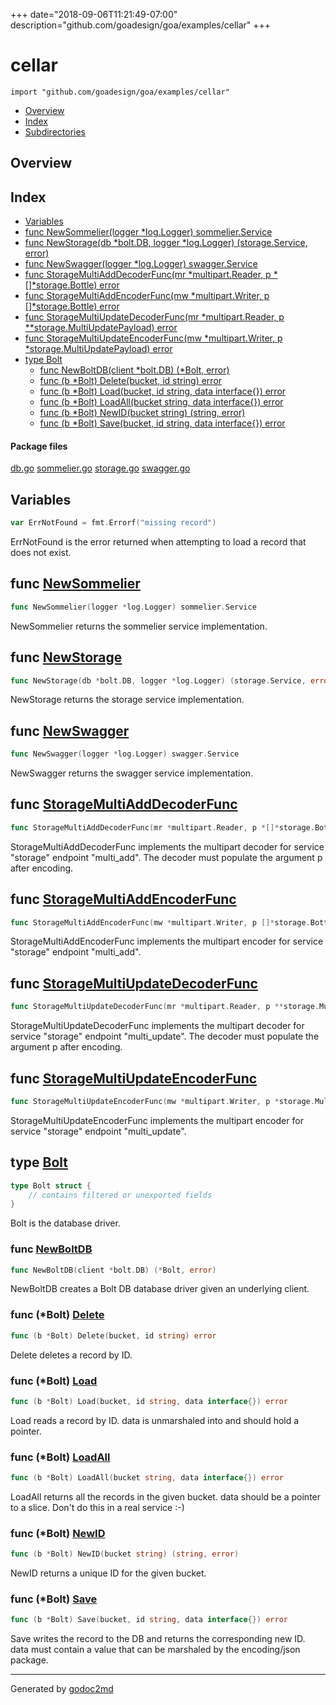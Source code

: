 +++
date="2018-09-06T11:21:49-07:00"
description="github.com/goadesign/goa/examples/cellar"
+++


# cellar
`import "github.com/goadesign/goa/examples/cellar"`

* [Overview](#pkg-overview)
* [Index](#pkg-index)
* [Subdirectories](#pkg-subdirectories)

## <a name="pkg-overview">Overview</a>



## <a name="pkg-index">Index</a>
* [Variables](#pkg-variables)
* [func NewSommelier(logger *log.Logger) sommelier.Service](#NewSommelier)
* [func NewStorage(db *bolt.DB, logger *log.Logger) (storage.Service, error)](#NewStorage)
* [func NewSwagger(logger *log.Logger) swagger.Service](#NewSwagger)
* [func StorageMultiAddDecoderFunc(mr *multipart.Reader, p *[]*storage.Bottle) error](#StorageMultiAddDecoderFunc)
* [func StorageMultiAddEncoderFunc(mw *multipart.Writer, p []*storage.Bottle) error](#StorageMultiAddEncoderFunc)
* [func StorageMultiUpdateDecoderFunc(mr *multipart.Reader, p **storage.MultiUpdatePayload) error](#StorageMultiUpdateDecoderFunc)
* [func StorageMultiUpdateEncoderFunc(mw *multipart.Writer, p *storage.MultiUpdatePayload) error](#StorageMultiUpdateEncoderFunc)
* [type Bolt](#Bolt)
  * [func NewBoltDB(client *bolt.DB) (*Bolt, error)](#NewBoltDB)
  * [func (b *Bolt) Delete(bucket, id string) error](#Bolt.Delete)
  * [func (b *Bolt) Load(bucket, id string, data interface{}) error](#Bolt.Load)
  * [func (b *Bolt) LoadAll(bucket string, data interface{}) error](#Bolt.LoadAll)
  * [func (b *Bolt) NewID(bucket string) (string, error)](#Bolt.NewID)
  * [func (b *Bolt) Save(bucket, id string, data interface{}) error](#Bolt.Save)


#### <a name="pkg-files">Package files</a>
[db.go](/src/github.com/goadesign/goa/examples/cellar/db.go) [sommelier.go](/src/github.com/goadesign/goa/examples/cellar/sommelier.go) [storage.go](/src/github.com/goadesign/goa/examples/cellar/storage.go) [swagger.go](/src/github.com/goadesign/goa/examples/cellar/swagger.go) 



## <a name="pkg-variables">Variables</a>
``` go
var ErrNotFound = fmt.Errorf("missing record")
```
ErrNotFound is the error returned when attempting to load a record that does
not exist.



## <a name="NewSommelier">func</a> [NewSommelier](/src/target/sommelier.go?s=326:381#L17)
``` go
func NewSommelier(logger *log.Logger) sommelier.Service
```
NewSommelier returns the sommelier service implementation.



## <a name="NewStorage">func</a> [NewStorage](/src/target/storage.go?s=548:621#L27)
``` go
func NewStorage(db *bolt.DB, logger *log.Logger) (storage.Service, error)
```
NewStorage returns the storage service implementation.



## <a name="NewSwagger">func</a> [NewSwagger](/src/target/swagger.go?s=303:354#L16)
``` go
func NewSwagger(logger *log.Logger) swagger.Service
```
NewSwagger returns the swagger service implementation.



## <a name="StorageMultiAddDecoderFunc">func</a> [StorageMultiAddDecoderFunc](/src/target/storage.go?s=3849:3930#L147)
``` go
func StorageMultiAddDecoderFunc(mr *multipart.Reader, p *[]*storage.Bottle) error
```
StorageMultiAddDecoderFunc implements the multipart decoder for service
"storage" endpoint "multi_add". The decoder must populate the argument p
after encoding.



## <a name="StorageMultiAddEncoderFunc">func</a> [StorageMultiAddEncoderFunc](/src/target/storage.go?s=4504:4584#L170)
``` go
func StorageMultiAddEncoderFunc(mw *multipart.Writer, p []*storage.Bottle) error
```
StorageMultiAddEncoderFunc implements the multipart encoder for service
"storage" endpoint "multi_add".



## <a name="StorageMultiUpdateDecoderFunc">func</a> [StorageMultiUpdateDecoderFunc](/src/target/storage.go?s=5851:5945#L211)
``` go
func StorageMultiUpdateDecoderFunc(mr *multipart.Reader, p **storage.MultiUpdatePayload) error
```
StorageMultiUpdateDecoderFunc implements the multipart decoder for service
"storage" endpoint "multi_update". The decoder must populate the argument p
after encoding.



## <a name="StorageMultiUpdateEncoderFunc">func</a> [StorageMultiUpdateEncoderFunc](/src/target/storage.go?s=6604:6697#L235)
``` go
func StorageMultiUpdateEncoderFunc(mw *multipart.Writer, p *storage.MultiUpdatePayload) error
```
StorageMultiUpdateEncoderFunc implements the multipart encoder for service
"storage" endpoint "multi_update".




## <a name="Bolt">type</a> [Bolt](/src/target/db.go?s=273:341#L17)
``` go
type Bolt struct {
    // contains filtered or unexported fields
}

```
Bolt is the database driver.







### <a name="NewBoltDB">func</a> [NewBoltDB](/src/target/db.go?s=418:464#L23)
``` go
func NewBoltDB(client *bolt.DB) (*Bolt, error)
```
NewBoltDB creates a Bolt DB database driver given an underlying client.





### <a name="Bolt.Delete">func</a> (\*Bolt) [Delete](/src/target/db.go?s=1496:1542#L66)
``` go
func (b *Bolt) Delete(bucket, id string) error
```
Delete deletes a record by ID.




### <a name="Bolt.Load">func</a> (\*Bolt) [Load](/src/target/db.go?s=1738:1800#L73)
``` go
func (b *Bolt) Load(bucket, id string, data interface{}) error
```
Load reads a record by ID. data is unmarshaled into and should hold a pointer.




### <a name="Bolt.LoadAll">func</a> (\*Bolt) [LoadAll](/src/target/db.go?s=2127:2188#L86)
``` go
func (b *Bolt) LoadAll(bucket string, data interface{}) error
```
LoadAll returns all the records in the given bucket. data should be a pointer
to a slice. Don't do this in a real service :-)




### <a name="Bolt.NewID">func</a> (\*Bolt) [NewID](/src/target/db.go?s=708:759#L35)
``` go
func (b *Bolt) NewID(bucket string) (string, error)
```
NewID returns a unique ID for the given bucket.




### <a name="Bolt.Save">func</a> (\*Bolt) [Save](/src/target/db.go?s=1158:1220#L51)
``` go
func (b *Bolt) Save(bucket, id string, data interface{}) error
```
Save writes the record to the DB and returns the corresponding new ID.
data must contain a value that can be marshaled by the encoding/json package.








- - -
Generated by [godoc2md](https://godoc.org/github.com/davecheney/godoc2md)

